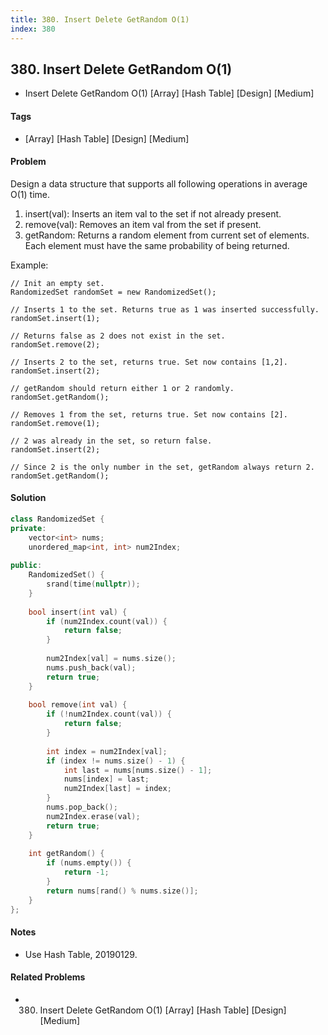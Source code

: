 ```yaml
---
title: 380. Insert Delete GetRandom O(1)
index: 380
---
```


## 380. Insert Delete GetRandom O(1)
- Insert Delete GetRandom O(1) [Array] [Hash Table] [Design] [Medium]

#### Tags
- [Array] [Hash Table] [Design] [Medium]

#### Problem
Design a data structure that supports all following operations in average O(1) time.

1. insert(val): Inserts an item val to the set if not already present.
2. remove(val): Removes an item val from the set if present.
3. getRandom: Returns a random element from current set of elements. Each element must have the same probability of being returned.

Example:

    // Init an empty set.
    RandomizedSet randomSet = new RandomizedSet();

    // Inserts 1 to the set. Returns true as 1 was inserted successfully.
    randomSet.insert(1);

    // Returns false as 2 does not exist in the set.
    randomSet.remove(2);

    // Inserts 2 to the set, returns true. Set now contains [1,2].
    randomSet.insert(2);

    // getRandom should return either 1 or 2 randomly.
    randomSet.getRandom();

    // Removes 1 from the set, returns true. Set now contains [2].
    randomSet.remove(1);

    // 2 was already in the set, so return false.
    randomSet.insert(2);

    // Since 2 is the only number in the set, getRandom always return 2.
    randomSet.getRandom();

#### Solution
``` C++
class RandomizedSet {
private:
    vector<int> nums;
    unordered_map<int, int> num2Index;
    
public:
    RandomizedSet() {
        srand(time(nullptr));
    }
    
    bool insert(int val) {
        if (num2Index.count(val)) {
            return false;
        }
        
        num2Index[val] = nums.size();
        nums.push_back(val);
        return true;
    }
    
    bool remove(int val) {
        if (!num2Index.count(val)) {
            return false;
        }
        
        int index = num2Index[val];
        if (index != nums.size() - 1) {
            int last = nums[nums.size() - 1];
            nums[index] = last;
            num2Index[last] = index;
        }
        nums.pop_back();
        num2Index.erase(val);
        return true;
    }
    
    int getRandom() {
        if (nums.empty()) {
            return -1;
        }
        return nums[rand() % nums.size()];
    }
};
```

#### Notes
- Use Hash Table, 20190129.

#### Related Problems
- 380. Insert Delete GetRandom O(1) [Array] [Hash Table] [Design] [Medium]
